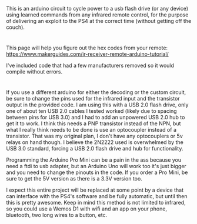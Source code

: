 This is an arduino circuit to cycle power to a usb flash drive (or any device) using learned commands from any infrared remote control, for the purpose of delivering an exploit to the PS4 at the correct time (without getting off the couch).
#
This page will help you figure out the hex codes from your remote:
https://www.makerguides.com/ir-receiver-remote-arduino-tutorial/

I've included code that had a few manufacturers removed so it would compile without errors.
#
If you use a different arduino for either the decoding or the custom circuit, be sure to change the pins used for the infrared input and the transistor output in the provided code. I am using this with a USB 2.0 flash drive, only one of about ten USB 2.0 cables I tested worked (likely due to spacing between pins for USB 3.0) and I had to add an unpowered USB 2.0 hub to get it to work. I think this needs a PNP transistor instead of the NPN, but what I really think needs to be done is use an optocoupler instead of a transistor. That was my original plan, I don't have any optocouplers or 5v relays on hand though. I believe the 2N2222 used is overwhelmed by the USB 3.0 standard, forcing a USB 2.0 flash drive and hub for functionality.

Programming the Arduino Pro Mini can be a pain in the ass because you need a ftdi to usb adapter, but an Arduino Uno will work too it's just bigger and you need to change the pinouts in the code. If you order a Pro Mini, be sure to get the 5V version as there is a 3.3V version too.

I expect this entire project will be replaced at some point by a device that can interface with the PS4's software and be fully automatic, but until then this is pretty awesome. Keep in mind this method is not limited to infrared, so you could use a Wemos D1 with wifi and an app on your phone, bluetooth, two long wires to a button, etc.
